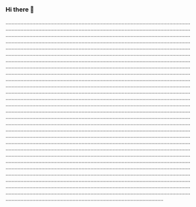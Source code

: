 ### Hi there 👋

..........................................................................................................................................................................................................................................................................................................................................................................................................................................................................................................................................................................................................................................................................................................................................................................................................................................................................................................................................................................................................................................................................................................................................................................................................................................................................................................................................................................................................................................................................................................................................................................................................................................................................................................................................................................................................................................................................................................................................................................................................................................................................................................................................................................................................................................................................................................................................................................................................................................................................................................................................................................................................................................................................................................................................................................................................................................................................................................................................................................................................................................................................................................................................................................................................................................................................................................................................................................................................................................................................................................................................................................................................................................................................................................................